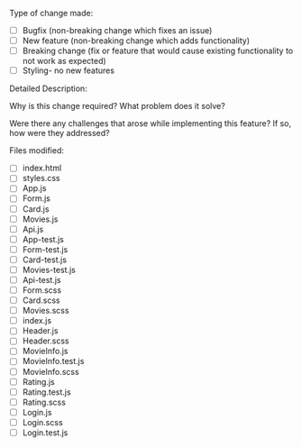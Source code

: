 Type of change made:

- [ ] Bugfix (non-breaking change which fixes an issue)
- [ ] New feature (non-breaking change which adds functionality)
- [ ] Breaking change (fix or feature that would cause existing functionality to not work as expected)
- [ ] Styling- no new features

Detailed Description:


Why is this change required? What problem does it solve?


Were there any challenges that arose while implementing this feature? If so, how were they addressed?


Files modified:
- [ ] index.html
- [ ] styles.css
- [ ] App.js
- [ ] Form.js
- [ ] Card.js
- [ ] Movies.js
- [ ] Api.js
- [ ] App-test.js
- [ ] Form-test.js
- [ ] Card-test.js
- [ ] Movies-test.js
- [ ] Api-test.js
- [ ] Form.scss
- [ ] Card.scss
- [ ] Movies.scss
- [ ] index.js
- [ ] Header.js
- [ ] Header.scss
- [ ] MovieInfo.js
- [ ] MovieInfo.test.js
- [ ] MovieInfo.scss
- [ ] Rating.js
- [ ] Rating.test.js
- [ ] Rating.scss
- [ ] Login.js
- [ ] Login.scss
- [ ] Login.test.js
